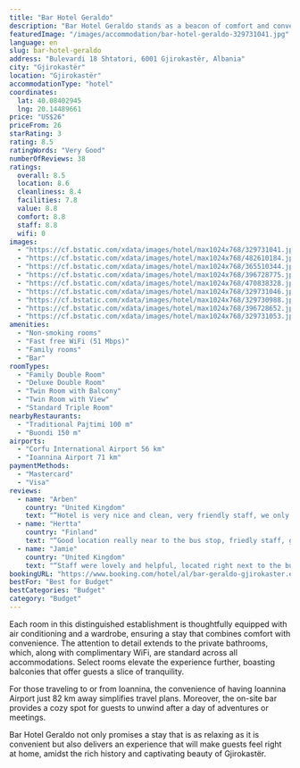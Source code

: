 ```yaml
---
title: "Bar Hotel Geraldo"
description: "Bar Hotel Geraldo stands as a beacon of comfort and convenience in the heart of Gjirokastër, offering guests a unique blend of modern amenities and traditional charm."
featuredImage: "/images/accommodation/bar-hotel-geraldo-329731041.jpg"
language: en
slug: bar-hotel-geraldo
address: "Bulevardi 18 Shtatori, 6001 Gjirokastër, Albania"
city: "Gjirokastër"
location: "Gjirokastër"
accommodationType: "hotel"
coordinates:
  lat: 40.08402945
  lng: 20.14489661
price: "US$26"
priceFrom: 26
starRating: 3
rating: 8.5
ratingWords: "Very Good"
numberOfReviews: 38
ratings:
  overall: 8.5
  location: 8.6
  cleanliness: 8.4
  facilities: 7.8
  value: 8.8
  comfort: 8.8
  staff: 8.8
  wifi: 0
images:
  - "https://cf.bstatic.com/xdata/images/hotel/max1024x768/329731041.jpg?k=10cb30701e4c9caa5c18f4ee7c38fc63e51d6793126b04a6014be79bd02b9929&o=&hp=1"
  - "https://cf.bstatic.com/xdata/images/hotel/max1024x768/482610184.jpg?k=b360e36fe9e3fc05f2c0ee2b781f0bd3c2dba0ba8aad23363b4f77018ea94cf2&o=&hp=1"
  - "https://cf.bstatic.com/xdata/images/hotel/max1024x768/365510344.jpg?k=ca14cb656bc9b1f03acdcb6c132670077147911944eb65704d7b100be7ebea7e&o=&hp=1"
  - "https://cf.bstatic.com/xdata/images/hotel/max1024x768/396728775.jpg?k=fbfb2ca88b0900813279a3f019d33e9a2f5aa4830ecd6713deb90bcaad84010a&o=&hp=1"
  - "https://cf.bstatic.com/xdata/images/hotel/max1024x768/470838328.jpg?k=73c71c81deefec73e845e086eea5f463c6b4761ea6f8b51b531e8858046132b1&o=&hp=1"
  - "https://cf.bstatic.com/xdata/images/hotel/max1024x768/329731046.jpg?k=19ef964e723cced53b8abf248c81fe018443dcc591892686c79164045be1cc42&o=&hp=1"
  - "https://cf.bstatic.com/xdata/images/hotel/max1024x768/329730988.jpg?k=1f291a7999d1b222709b30305b7580de53c6f441ca789f76c6a6ed20532c208f&o=&hp=1"
  - "https://cf.bstatic.com/xdata/images/hotel/max1024x768/396728652.jpg?k=ed2b338c96b1f433a8c2a9cf54389378b04d9d233b66907e848c10e5b222310e&o=&hp=1"
  - "https://cf.bstatic.com/xdata/images/hotel/max1024x768/329731053.jpg?k=2d5df870153ad9e5270b6018649c39d58e5a9272fbfbfc56c314f45730f42af1&o=&hp=1"
amenities:
  - "Non-smoking rooms"
  - "Fast free WiFi (51 Mbps)"
  - "Family rooms"
  - "Bar"
roomTypes:
  - "Family Double Room"
  - "Deluxe Double Room"
  - "Twin Room with Balcony"
  - "Twin Room with View"
  - "Standard Triple Room"
nearbyRestaurants:
  - "Traditional Pajtimi 100 m"
  - "Buondi 150 m"
airports:
  - "Corfu International Airport 56 km"
  - "Ioannina Airport 71 km"
paymentMethods:
  - "Mastercard"
  - "Visa"
reviews:
  - name: "Arben"
    country: "United Kingdom"
    text: "“Hotel is very nice and clean, very friendly staff, we only stayed 1 night and it was very comfortable bed , location is great,very good value for money, I definitely recommend this place to anyone.”"
  - name: "Hertta"
    country: "Finland"
    text: "“Good location really near to the bus stop, friedly staff, good room with view to the castle. Air con worked well. Special thanks to the bar keeper gentleman downstairs, he was so nice!”"
  - name: "Jamie"
    country: "United Kingdom"
    text: "“Staff were lovely and helpful, located right next to the bus stop. Room and balcony great too and importantly it was very cheap in high season!”"
bookingURL: "https://www.booking.com/hotel/al/bar-geraldo-gjirokaster.en-gb.html?aid=8035640"
bestFor: "Best for Budget"
bestCategories: "Budget"
category: "Budget"
---
```


Each room in this distinguished establishment is thoughtfully equipped with air conditioning and a wardrobe, ensuring a stay that combines comfort with convenience. The attention to detail extends to the private bathrooms, which, along with complimentary WiFi, are standard across all accommodations. Select rooms elevate the experience further, boasting balconies that offer guests a slice of tranquility.

For those traveling to or from Ioannina, the convenience of having Ioannina Airport just 82 km away simplifies travel plans. Moreover, the on-site bar provides a cozy spot for guests to unwind after a day of adventures or meetings.

Bar Hotel Geraldo not only promises a stay that is as relaxing as it is convenient but also delivers an experience that will make guests feel right at home, amidst the rich history and captivating beauty of Gjirokastër.